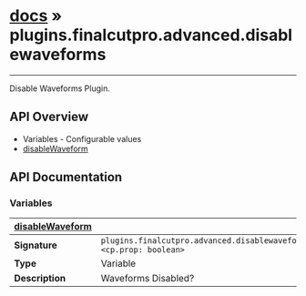 # [docs](index.md) » plugins.finalcutpro.advanced.disablewaveforms
---

Disable Waveforms Plugin.

## API Overview
* Variables - Configurable values
 * [disableWaveform](#disableWaveform)

## API Documentation

### Variables

| [disableWaveform](#disableWaveform)         |                                                                                     |
| --------------------------------------------|-------------------------------------------------------------------------------------|
| **Signature**                               | `plugins.finalcutpro.advanced.disablewaveforms.disableWaveform <cp.prop: boolean>`                                                                    |
| **Type**                                    | Variable                                                                     |
| **Description**                             | Waveforms Disabled?                                                                     |

